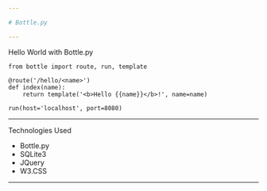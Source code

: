 ```yaml
---

# Bottle.py

---
```


Hello World with Bottle.py

```
from bottle import route, run, template

@route('/hello/<name>')
def index(name):
    return template('<b>Hello {{name}}</b>!', name=name)

run(host='localhost', port=8080)
```

--- 

Technologies Used

- Bottle.py
- SQLite3
- JQuery
- W3.CSS

---

